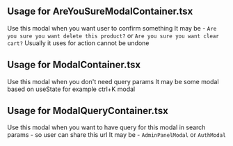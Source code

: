 ## Usage for AreYouSureModalContainer.tsx

Use this modal when you want user to confirm something
It may be - `Are you sure you want delete this product?` or `Are you sure you want clear cart?`
Usually it uses for action cannot be undone

## Usage for ModalContainer.tsx

Use this modal when you don't need query params
It may be some modal based on useState for example ctrl+K modal

## Usage for ModalQueryContainer.tsx

Use this modal when you want to have query for this modal in search params - so user can share this url
It may be - `AdminPanelModal` or `AuthModal`

